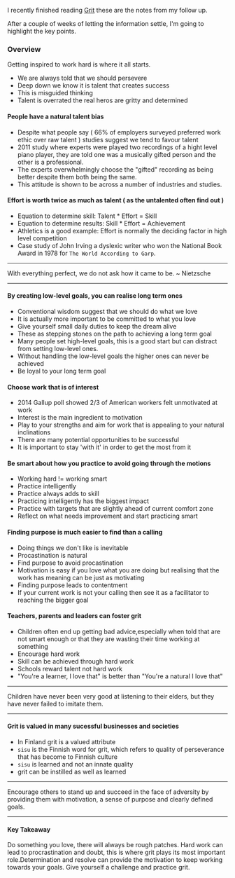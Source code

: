 I recently finished reading [Grit](https://angeladuckworth.com/grit-book/)  these
are the notes from my follow up.

After a couple of weeks of letting the information settle, I'm going to
highlight the key points.

### Overview

Getting inspired to work hard is where it all starts.
 * We are always told that we should persevere
 * Deep down we know it is talent that creates success
 * This is misguided thinking
 * Talent is overrated the real heros are gritty and determined

#### People have a natural talent bias
 * Despite what people say ( 66% of employers surveyed preferred work ethic over
   raw talent ) studies suggest we tend to favour talent
 * 2011 study where experts were played two recordings of a hight level piano player, they are told one was a
   musically gifted person and the other is a professional.
 * The experts overwhelmingly choose the "gifted" recording as being better
   despite them both being the same.
 * This attitude is shown to be across a number of industries and studies.

#### Effort is worth twice as much as talent ( as the untalented often find out )
 * Equation to determine skill: Talent * Effort = Skill
 * Equation to determine results: Skill * Effort = Achievement
 * Athletics is a good example: Effort is normally the deciding factor in high
   level competition
 * Case study of John Irving a dyslexic writer who won the National Book Award
   in 1978 for `The World According to Garp`.


--------------------------------------------------------------------------------

With everything perfect, we do not ask how it came to be. ~ Nietzsche


--------------------------------------------------------------------------------

#### By creating low-level goals, you can realise long term ones
 * Conventional wisdom suggest that we should do what we love
 * It is actually more important to be committed to what you love
 * Give yourself small daily duties to keep the dream alive
 * These as stepping stones on the path to achieving a long term goal
 * Many people set high-level goals, this is a good start but can distract from
   setting low-level ones.
 * Without handling the low-level goals the higher ones can never be achieved
 * Be loyal to your long term goal

#### Choose work that is of interest
 * 2014 Gallup poll showed 2/3 of American workers felt unmotivated at work
 * Interest is the main ingredient to motivation
 * Play to your strengths and aim for work that is appealing to your natural
   inclinations
 * There are many potential opportunities to be successful
 * It is important to stay 'with it' in order to get the most from it

#### Be smart about how you practice to avoid going through the motions
 * Working hard != working smart
 * Practice intelligently
 * Practice always adds to skill
 * Practicing intelligently has the biggest impact
 * Practice with targets that are slightly ahead of current comfort zone
 * Reflect on what needs improvement and start practicing smart

#### Finding purpose is much easier to find than a calling
 * Doing things we don't like is inevitable
 * Procastination is natural
 * Find purpose to avoid procastination
 * Motivation is easy if you love what you are doing but realising that the work
   has meaning can be just as motivating
 * Finding purpose leads to contentment
 * If your current work is not your calling then see it as a facilitator to
   reaching the bigger goal

#### Teachers, parents and leaders can foster grit
 * Children often end up getting bad advice,especially when told that are not
   smart enough or that they are wasting their time working at something
 * Encourage hard work
 * Skill can be achieved through hard work
 * Schools reward talent not hard work
 * "You're a learner, I love that" is better than "You're a natural I love that"


--------------------------------------------------------------------------------

Children have never been very good at listening to their elders, but they have
never failed to imitate them.


--------------------------------------------------------------------------------

#### Grit is valued in many sucessful businesses and societies
 * In Finland grit is a valued attribute
 * `sisu` is the Finnish word for grit, which refers to quality of perseverance
   that has become to Finnish culture
 * `sisu` is learned and not an innate quality
 * grit can be instilled as well as learned


--------------------------------------------------------------------------------

Encourage others to stand up and succeed in the face of adversity by providing
them with motivation, a sense of purpose and clearly defined goals.


--------------------------------------------------------------------------------

#### Key Takeaway

Do something you love, there will always be rough patches. Hard work can lead to
procrastination and doubt, this is where grit plays its most important
role.Determination and resolve can provide the motivation to keep working
towards your goals. Give yourself a challenge and practice grit.
